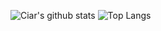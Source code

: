 ![Ciar's github stats](https://github-readme-stats.vercel.app/api?username=ciarafair&show_icons=true&theme=transparent)
![Top Langs](https://github-readme-stats.vercel.app/api/top-langs/?username=ciarafair&layout=compact&theme=transparent)
